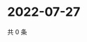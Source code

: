 # 2022-07-27

共 0 条

<!-- BEGIN WEIBO -->
<!-- 最后更新时间 Wed Jul 27 2022 15:00:42 GMT+0800 (China Standard Time) -->

<!-- END WEIBO -->
